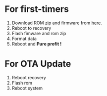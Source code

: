 # For first-timers

1. Download ROM zip and firmware from [here](https://xmfirmwareupdater.com/archive/firmware/vayu/).
2. Reboot to recovery
3. Flash fimware and rom zip
4. Format data
5. Reboot and <strong>Pure profit !</strong>

# For OTA Update

1. Reboot recovery
2. Flash rom 
3. Reboot system